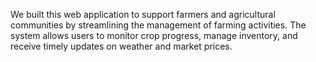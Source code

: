 We built this web application to support farmers and agricultural communities by streamlining the management of farming activities. The system allows users to monitor crop progress, manage inventory, and receive timely updates on weather and market prices.
